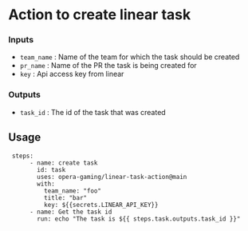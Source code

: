 # Action to create linear task

### Inputs

- `team_name` : Name of the team for which the task should be created
- `pr_name` : Name of the PR the task is being created for
- `key` : Api access key from linear

### Outputs

- `task_id` : The id of the task that was created

## Usage

```
 steps:
      - name: create task
        id: task
        uses: opera-gaming/linear-task-action@main
        with:
          team_name: "foo"
          title: "bar"
          key: ${{secrets.LINEAR_API_KEY}}
      - name: Get the task id
        run: echo "The task is ${{ steps.task.outputs.task_id }}"
```
